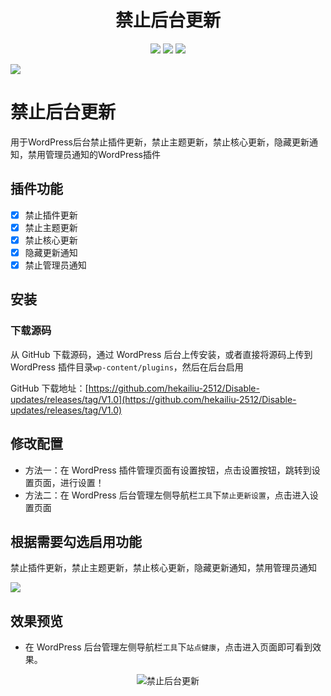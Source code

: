 <h1 align="center">禁止后台更新</h1>
<p align="center">

<p align="center">
    <img src="https://img.shields.io/badge/PHP-%3E8.0-777BB4?style=flat-square&logo=php&logoColor=#777BB4">
    <img src="https://img.shields.io/badge/WordPress-v6.5%20tested-21759B?style=flat-square&logo=wordpress">
    <a href="https://github.com/seatonjiang/kratos/blob/main/LICENSE">
        <img src="https://img.shields.io/github/license/seatonjiang/kratos?&style=flat-square">
    </a>
</p>

![](https://cdn.jsdelivr.net/gh/hekailiu-2512/Disable-updates/Disable-updates-2.png)

# 禁止后台更新

用于WordPress后台禁止插件更新，禁止主题更新，禁止核心更新，隐藏更新通知，禁用管理员通知的WordPress插件

## 插件功能

* [x] 禁止插件更新 
* [x] 禁止主题更新
* [x] 禁止核心更新 
* [x] 隐藏更新通知
* [x] 禁止管理员通知 

## 安装

### 下载源码 
  
 从 GitHub 下载源码，通过 WordPress 后台上传安装，或者直接将源码上传到 WordPress 插件目录`wp-content/plugins`，然后在后台启用 

GitHub 下载地址：[https://github.com/hekailiu-2512/Disable-updates/releases/tag/V1.0](https://github.com/hekailiu-2512/Disable-updates/releases/tag/V1.0)

## 修改配置
    
* 方法一：在 WordPress 插件管理页面有设置按钮，点击设置按钮，跳转到设置页面，进行设置！
* 方法二：在 WordPress 后台管理左侧导航栏`工具`下`禁止更新设置`，点击进入设置页面

## 根据需要勾选启用功能

禁止插件更新，禁止主题更新，禁止核心更新，隐藏更新通知，禁用管理员通知

![](https://cdn.jsdelivr.net/gh/hekailiu-2512/Disable-updates/Disable-updates-1.jpg)

## 效果预览

* 在 WordPress 后台管理左侧导航栏`工具`下`站点健康`，点击进入页面即可看到效果。

<p align="center">
    <img src="https://cdn.jsdelivr.net/gh/hekailiu-2512/Disable-updates/Disable-updates-2.png" alt="禁止后台更新" />
</p>
